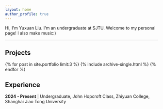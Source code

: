 ```yaml
---
layout: home
author_profile: true
---
```


Hi, I'm Yuxuan Liu. I'm an undergraduate at SJTU. Welcome to my personal page!
I also make music:)

---
## Projects

{% for post in site.portfolio limit:3 %}
  {% include archive-single.html %}
{% endfor %}

## Experience

**2024 - Present** | Undergraduate, John Hopcroft Class, Zhiyuan College, Shanghai Jiao Tong University
